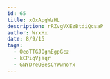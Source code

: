 ```yaml
---
id: 65
title: xOxApgWzHL
description: rRZvgVXEzBtdiQcsaP
author: WrxHx
date: 8/9/15
tags:
  - OeoTTGJOgnEgpGcz
  - kCPiqVjaqr
  - GNYDreOBesCYWwnoYx
---
```

